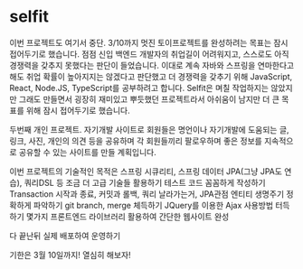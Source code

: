 # selfit
이번 프로젝트도 여기서 중단. 3/10까지 멋진 토이프로젝트를 완성하려는 목표는 잠시 접어두기로 했습니다.
점점 신입 백엔드 개발자의 취업길이 어려워지고, 스스로도 아직 경쟁력을 갖추지 못했다는 판단이 들었습니다.
이대로 계속 자바와 스프링을 연마한다고 해도 취업 확률이 높아지지는 않겠다고 판단했고
더 경쟁력을 갖추기 위해 JavaScript, React, Node.JS, TypeScript를 공부하려고 합니다.
Selfit은 며칠 작업하지는 않았지만 그래도 만들면서 굉장히 재미있고 뿌듯했던 프로젝트라서 아쉬움이 남지만
더 큰 목표를 위해 잠시 접어두기로 했습니다.

두번째 개인 프로젝트.
자기개발 사이트로 회원들은 명언이나 자기개발에 도움되는 글, 링크, 사진, 개인의 의견 등을 공유하며
각 회원들끼리 팔로우하며 좋은 정보를 지속적으로 공유할 수 있는 사이트를 만들 계획입니다.

이번 프로젝트의 기술적인 목적은
스프링 시큐리티, 스프링 데이터 JPA(그냥 JPA도 연습), 쿼리DSL 등 조금 더 고급 기술들 활용하기
테스트 코드 꼼꼼하게 작성하기
Transaction 시작과 종료, 커밋과 롤백, 쿼리 날라가는거, JPA관점 엔티티 생명주기 정확하게 파악하기
git branch, merge 체득하기
JQuery를 이용한 Ajax 사용방법 터득하기
몇가지 프론트엔드 라이브러리 활용하여 간단한 웹사이트 완성

다 끝난뒤 실제 배포하여 운영하기

기한은 3월 10일까지! 열심히 해보자!











